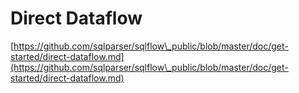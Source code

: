 # Direct Dataflow

[https://github.com/sqlparser/sqlflow\_public/blob/master/doc/get-started/direct-dataflow.md](https://github.com/sqlparser/sqlflow\_public/blob/master/doc/get-started/direct-dataflow.md)
